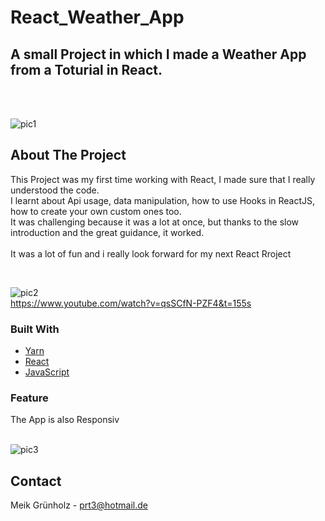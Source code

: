 # React_Weather_App

## A small Project in which I made a Weather App from a Toturial in React.




<br><br>

![pic1](https://user-images.githubusercontent.com/57542570/154820706-9cea42e0-f92c-46f1-a47f-e399238f1a27.jpg)








<!-- ABOUT THE PROJECT -->
## About The Project

This Project was my first time working with React, I made sure that I really understood the code. <br>
I learnt about Api usage, data manipulation, how to use Hooks in ReactJS, how to create your own custom ones too. <br>
It was challenging because it was a lot at once, but thanks to the slow introduction and the great guidance, it worked. <br><br>
It was a lot of fun and i really look forward for my next React Rroject <br>

<br>


![pic2](https://user-images.githubusercontent.com/57542570/154820731-4b4ec393-75f8-4eb0-8b18-adae43523e72.png) <br>
https://www.youtube.com/watch?v=qsSCfN-PZF4&t=155s


### Built With


* [Yarn](https://yarnpkg.com/)
* [React](https://reactjs.org/)
* [JavaScript](https://developer.mozilla.org/de/docs/Web/JavaScript/)



### Feature

The App is also Responsiv  <br> <br>

![pic3](https://user-images.githubusercontent.com/57542570/154820900-b236cf34-c1c9-4880-8f3f-5b57d9663ce3.png)


<!-- CONTACT -->
## Contact

Meik Grünholz -  prt3@hotmail.de




